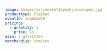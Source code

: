 ```yaml
---
image: images/aircomiket3eymakjaviaeuyae.jpg
producttype: Playmat
eventId: iuq6O2mCN
pricings:
  - quantity: 1
    price: 65
asin: s-g7viLYJCk
merchandise: comiket
---
```

